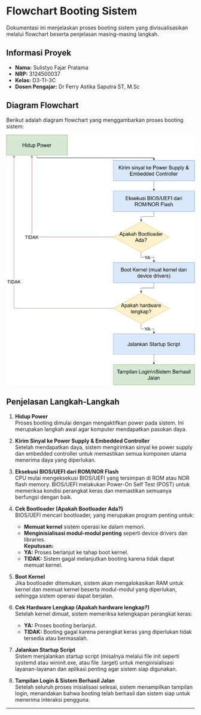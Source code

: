 # Flowchart Booting Sistem

Dokumentasi ini menjelaskan proses booting sistem yang divisualisasikan melalui flowchart beserta penjelasan masing-masing langkah.

## Informasi Proyek

- **Nama:** Sulistyo Fajar Pratama
- **NRP:** 3124500037
- **Kelas:** D3-TI-3C      
- **Dosen Pengajar:** Dr Ferry Astika Saputra ST, M.Sc

## Diagram Flowchart

Berikut adalah diagram flowchart yang menggambarkan proses booting sistem:

![Flowchart Booting Sistem](gambar.png)

## Penjelasan Langkah-Langkah

1. **Hidup Power**  
   Proses booting dimulai dengan mengaktifkan power pada sistem. Ini merupakan langkah awal agar komputer mendapatkan pasokan daya.

2. **Kirim Sinyal ke Power Supply & Embedded Controller**  
   Setelah mendapatkan daya, sistem mengirimkan sinyal ke power supply dan embedded controller untuk memastikan semua komponen utama menerima daya yang diperlukan.

3. **Eksekusi BIOS/UEFI dari ROM/NOR Flash**  
   CPU mulai mengeksekusi BIOS/UEFI yang tersimpan di ROM atau NOR flash memory. BIOS/UEFI melakukan Power-On Self Test (POST) untuk memeriksa kondisi perangkat keras dan memastikan semuanya berfungsi dengan baik.

4. **Cek Bootloader (Apakah Bootloader Ada?)**  
   BIOS/UEFI mencari bootloader, yang merupakan program penting untuk:
   - **Memuat kernel** sistem operasi ke dalam memori.
   - **Menginisialisasi modul-modul penting** seperti device drivers dan libraries.  
   **Keputusan:**  
   - **YA:** Proses berlanjut ke tahap boot kernel.  
   - **TIDAK:** Sistem gagal melanjutkan booting karena tidak dapat memuat kernel.

5. **Boot Kernel**  
   Jika bootloader ditemukan, sistem akan mengalokasikan RAM untuk kernel dan memuat kernel beserta modul-modul yang diperlukan, sehingga sistem operasi dapat berjalan.

6. **Cek Hardware Lengkap (Apakah hardware lengkap?)**  
   Setelah kernel dimuat, sistem memeriksa kelengkapan perangkat keras:
   - **YA:** Proses booting berlanjut.
   - **TIDAK:** Booting gagal karena perangkat keras yang diperlukan tidak tersedia atau bermasalah.

7. **Jalankan Startup Script**  
   Sistem menjalankan startup script (misalnya melalui file init seperti systemd atau wininit.exe, atau file .target) untuk menginisialisasi layanan-layanan dan aplikasi penting agar sistem siap digunakan.

8. **Tampilan Login & Sistem Berhasil Jalan**  
   Setelah seluruh proses inisialisasi selesai, sistem menampilkan tampilan login, menandakan bahwa booting telah berhasil dan sistem siap untuk menerima interaksi pengguna.

---
